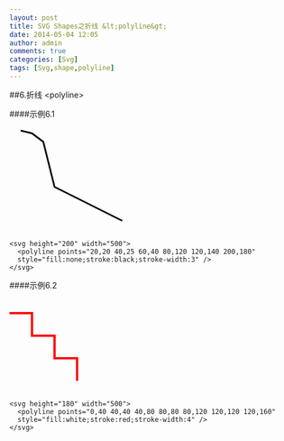 ```yaml
---
layout: post
title: SVG Shapes之折线 &lt;polyline&gt;
date: 2014-05-04 12:05
author: admin
comments: true
categories: [Svg]
tags: [Svg,shape,polyline]
---
```


##6.折线 &lt;polyline&gt;

####示例6.1
<svg height="200" width="500">
  <polyline points="20,20 40,25 60,40 80,120 120,140 200,180"
  style="fill:none;stroke:black;stroke-width:3" />
</svg>

	<svg height="200" width="500">
	  <polyline points="20,20 40,25 60,40 80,120 120,140 200,180"
	  style="fill:none;stroke:black;stroke-width:3" />
	</svg>

####示例6.2
<svg height="180" width="500">
  <polyline points="0,40 40,40 40,80 80,80 80,120 120,120 120,160"
  style="fill:white;stroke:red;stroke-width:4" />
</svg>

	<svg height="180" width="500">
	  <polyline points="0,40 40,40 40,80 80,80 80,120 120,120 120,160"
	  style="fill:white;stroke:red;stroke-width:4" />
	</svg>

